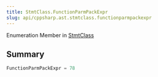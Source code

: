 ```yaml
---
title: StmtClass.FunctionParmPackExpr
slug: api/cppsharp.ast.stmtclass.functionparmpackexpr
---
```

Enumeration Member in [StmtClass](/api/cppsharp/ast/stmtclass)

## Summary



```csharp
FunctionParmPackExpr = 78
```

